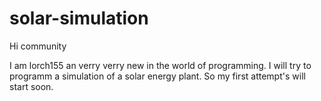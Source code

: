 # solar-simulation

Hi community

I am lorch155 an verry verry new in the world of programming.
I will try to programm a simulation of a solar energy plant.
So my first attempt's will start soon.

